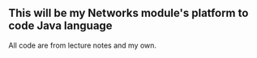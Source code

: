 ## This will be my Networks module's platform to code Java language
All code are from lecture notes and my own.
